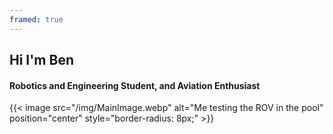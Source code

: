 ```yaml
---
framed: true
---
```


## Hi I'm Ben 
####  Robotics and Engineering Student, and Aviation Enthusiast 

 {{< image src="/img/MainImage.webp" alt="Me testing the ROV in the pool" position="center" style="border-radius: 8px;" >}}